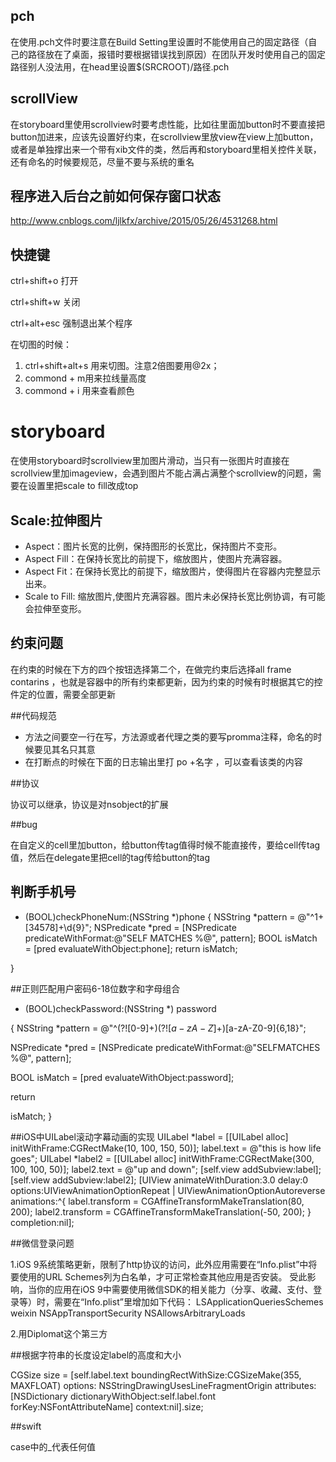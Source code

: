 ## pch

在使用.pch文件时要注意在Build Setting里设置时不能使用自己的固定路径（自己的路径放在了桌面，报错时要根据错误找到原因）在团队开发时使用自己的固定路径别人没法用，在head里设置$(SRCROOT)/路径.pch

## scrollView

在storyboard里使用scrollview时要考虑性能，比如往里面加button时不要直接把button加进来，应该先设置好约束，在scrollview里放view在view上加button，或者是单独撑出来一个带有xib文件的类，然后再和storyboard里相关控件关联，还有命名的时候要规范，尽量不要与系统的重名

## 程序进入后台之前如何保存窗口状态

http://www.cnblogs.com/ljlkfx/archive/2015/05/26/4531268.html


## 快捷键

ctrl+shift+o  打开

ctrl+shift+w  关闭

ctrl+alt+esc 强制退出某个程序

在切图的时候：

1.  ctrl+shift+alt+s 用来切图。注意2倍图要用@2x；
2.  commond + m用来拉线量高度
3. commond + i 用来查看颜色
            
# storyboard

在使用storyboard时scrollview里加图片滑动，当只有一张图片时直接在scrollview里加imageview，会遇到图片不能占满占满整个scrollview的问题，需要在设置里把scale to fill改成top

## Scale:拉伸图片

- Aspect：图片长宽的比例，保持图形的长宽比，保持图片不变形。
- Aspect Fill：在保持长宽比的前提下，缩放图片，使图片充满容器。
- Aspect Fit：在保持长宽比的前提下，缩放图片，使得图片在容器内完整显示出来。
- Scale to Fill: 缩放图片,使图片充满容器。图片未必保持长宽比例协调，有可能会拉伸至变形。
                   
## 约束问题

  在约束的时候在下方的四个按钮选择第二个，在做完约束后选择all frame contarins ，也就是容器中的所有约束都更新，因为约束的时候有时根据其它的控件定的位置，需要全部更新

##代码规范

- 方法之间要空一行在写，方法源或者代理之类的要写promma注释，命名的时候要见其名只其意 
- 在打断点的时候在下面的日志输出里打 po +名字 ，可以查看该类的内容

##协议

协议可以继承，协议是对nsobject的扩展

##bug

在自定义的cell里加button，给button传tag值得时候不能直接传，要给cell传tag值，然后在delegate里把cell的tag传给button的tag

## 判断手机号
+ (BOOL)checkPhoneNum:(NSString *)phone
{
NSString *pattern = @"^1+[34578]+\\d{9}";
NSPredicate *pred = [NSPredicate predicateWithFormat:@"SELF MATCHES %@", pattern];
BOOL isMatch = [pred evaluateWithObject:phone];
return isMatch;

}

##正则匹配用户密码6-18位数字和字母组合
+ (BOOL)checkPassword:(NSString *) password

{
NSString
*pattern = @"^(?![0-9]+$)(?![a-zA-Z]+$)[a-zA-Z0-9]{6,18}";

NSPredicate
*pred = [NSPredicate predicateWithFormat:@"SELFMATCHES %@", pattern];

BOOL
isMatch = [pred evaluateWithObject:password];

return

isMatch;
}

##iOS中UILabel滚动字幕动画的实现
UILabel *label = [[UILabel alloc] initWithFrame:CGRectMake(10, 100, 150, 50)];
label.text = @"this is how life goes";
UILabel *label2 = [[UILabel alloc] initWithFrame:CGRectMake(300, 100, 100, 50)];
label2.text = @"up and down";
[self.view addSubview:label];
[self.view addSubview:label2];
[UIView animateWithDuration:3.0 delay:0 options:UIViewAnimationOptionRepeat | UIViewAnimationOptionAutoreverse animations:^{
label.transform = CGAffineTransformMakeTranslation(80, 200);
label2.transform = CGAffineTransformMakeTranslation(-50, 200);
} completion:nil];

##微信登录问题

1.iOS 9系统策略更新，限制了http协议的访问，此外应用需要在“Info.plist”中将要使用的URL Schemes列为白名单，才可正常检查其他应用是否安装。
受此影响，当你的应用在iOS 9中需要使用微信SDK的相关能力（分享、收藏、支付、登录等）时，需要在“Info.plist”里增加如下代码：
<key>LSApplicationQueriesSchemes</key>
<array>
<string>weixin</string>
</array>
<key>NSAppTransportSecurity</key>
<dict>
<key>NSAllowsArbitraryLoads</key>
<true/>
</dict>

2.用Diplomat这个第三方

##根据字符串的长度设定label的高度和大小

CGSize size = [self.label.text boundingRectWithSize:CGSizeMake(355, MAXFLOAT) options: NSStringDrawingUsesLineFragmentOrigin attributes:[NSDictionary dictionaryWithObject:self.label.font forKey:NSFontAttributeName] context:nil].size;


##swift

case中的_代表任何值


